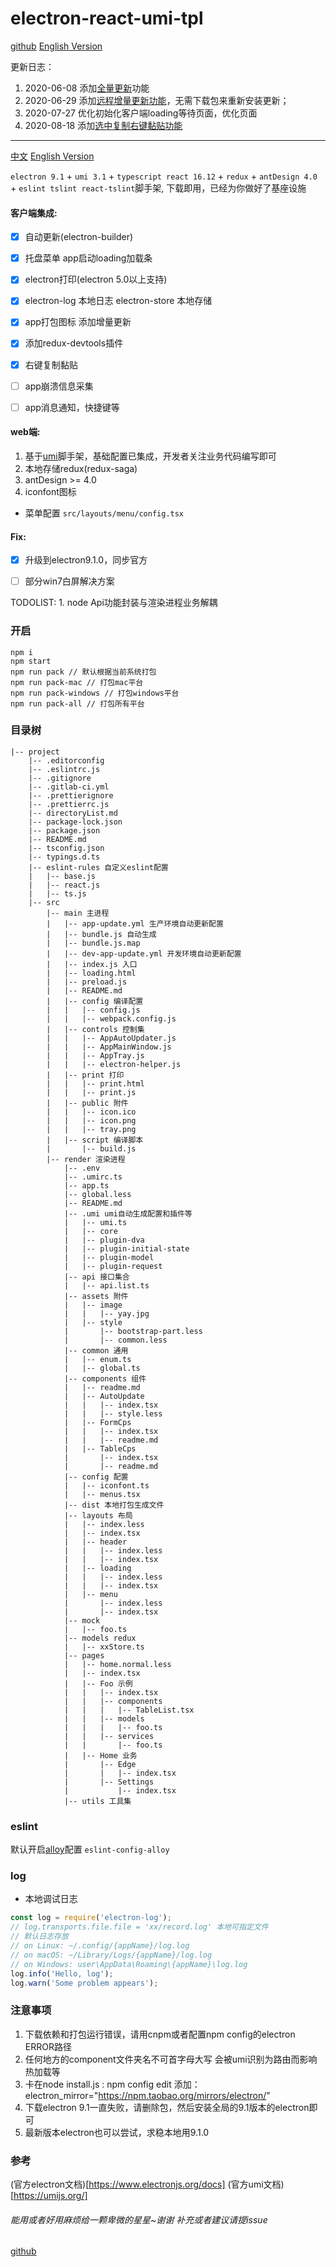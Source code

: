 # electron-react-umi-tpl

[github](https://github.com/qld-cf/electron-react-tpl)
[English Version](https://github.com/qld-cf/electron-react-tpl/blob/master/README_EN.md)


更新日志：

1. 2020-06-08 添加[全量更新](https://segmentfault.com/a/1190000016674982)功能
2. 2020-06-29 添加[远程增量更新功能](https://github.com/qld-cf/electron-react-tpl/blob/master/docs/PART_UPDATE.md)，无需下载包来重新安装更新；
3. 2020-07-27 优化初始化客户端loading等待页面，优化页面
4. 2020-08-18 添加[选中复制右键黏贴功能](https://github.com/qld-cf/electron-react-tpl/blob/master/docs/Copy.md)

---

[中文](https://github.com/qld-cf/electron-react-tpl/blob/master/docs/CHANGE_LOG.md)
[English Version](https://github.com/qld-cf/electron-react-tpl/blob/master/docs/CHANGE_LOG_EN.md)



`electron 9.1` + `umi 3.1` + `typescript react 16.12` + `redux` + `antDesign 4.0` + `eslint tslint react-tslint`脚手架, 下载即用，已经为你做好了基座设施

#### 客户端集成:
- [x] 自动更新(electron-builder)
- [x] 托盘菜单 app启动loading加载条
- [x] electron打印(electron 5.0以上支持)
- [x] electron-log 本地日志  electron-store 本地存储
- [x] app打包图标 添加增量更新
- [x] 添加redux-devtools插件
- [x] 右键复制黏贴
- [ ] app崩溃信息采集
- [ ] app消息通知，快捷键等



#### web端:
1. 基于[umi](https://umijs.org/zh-CN)脚手架，基础配置已集成，开发者关注业务代码编写即可
2. 本地存储redux(redux-saga)
3. antDesign >= 4.0
4. iconfont图标

- 菜单配置 `src/layouts/menu/config.tsx`


#### Fix:
- [x] 升级到electron9.1.0，同步官方
- [ ] 部分win7白屏解决方案


TODOLIST:  1. node Api功能封装与渲染进程业务解耦


### 开启

```
npm i
npm start
npm run pack // 默认根据当前系统打包
npm run pack-mac // 打包mac平台
npm run pack-windows // 打包windows平台
npm run pack-all // 打包所有平台
```


### 目录树
```
|-- project
    |-- .editorconfig
    |-- .eslintrc.js
    |-- .gitignore
    |-- .gitlab-ci.yml
    |-- .prettierignore
    |-- .prettierrc.js
    |-- directoryList.md
    |-- package-lock.json
    |-- package.json
    |-- README.md
    |-- tsconfig.json
    |-- typings.d.ts
    |-- eslint-rules 自定义eslint配置
    |   |-- base.js
    |   |-- react.js
    |   |-- ts.js
    |-- src
        |-- main 主进程
        |   |-- app-update.yml 生产环境自动更新配置
        |   |-- bundle.js 自动生成
        |   |-- bundle.js.map
        |   |-- dev-app-update.yml 开发环境自动更新配置
        |   |-- index.js 入口
        |   |-- loading.html
        |   |-- preload.js
        |   |-- README.md
        |   |-- config 编译配置
        |   |   |-- config.js
        |   |   |-- webpack.config.js
        |   |-- controls 控制集
        |   |   |-- AppAutoUpdater.js
        |   |   |-- AppMainWindow.js
        |   |   |-- AppTray.js
        |   |   |-- electron-helper.js
        |   |-- print 打印
        |   |   |-- print.html
        |   |   |-- print.js
        |   |-- public 附件
        |   |   |-- icon.ico
        |   |   |-- icon.png
        |   |   |-- tray.png
        |   |-- script 编译脚本
        |       |-- build.js
        |-- render 渲染进程
            |-- .env
            |-- .umirc.ts
            |-- app.ts
            |-- global.less
            |-- README.md
            |-- .umi umi自动生成配置和插件等
            |   |-- umi.ts
            |   |-- core
            |   |-- plugin-dva
            |   |-- plugin-initial-state
            |   |-- plugin-model
            |   |-- plugin-request
            |-- api 接口集合
            |   |-- api.list.ts
            |-- assets 附件
            |   |-- image
            |   |   |-- yay.jpg
            |   |-- style
            |       |-- bootstrap-part.less
            |       |-- common.less
            |-- common 通用
            |   |-- enum.ts
            |   |-- global.ts
            |-- components 组件
            |   |-- readme.md
            |   |-- AutoUpdate
            |   |   |-- index.tsx
            |   |   |-- style.less
            |   |-- FormCps
            |   |   |-- index.tsx
            |   |   |-- readme.md
            |   |-- TableCps
            |       |-- index.tsx
            |       |-- readme.md
            |-- config 配置
            |   |-- iconfont.ts
            |   |-- menus.tsx
            |-- dist 本地打包生成文件
            |-- layouts 布局
            |   |-- index.less
            |   |-- index.tsx
            |   |-- header
            |   |   |-- index.less
            |   |   |-- index.tsx
            |   |-- loading
            |   |   |-- index.less
            |   |   |-- index.tsx
            |   |-- menu
            |       |-- index.less
            |       |-- index.tsx
            |-- mock
            |   |-- foo.ts
            |-- models redux
            |   |-- xxStore.ts
            |-- pages
            |   |-- home.normal.less
            |   |-- index.tsx
            |   |-- Foo 示例
            |   |   |-- index.tsx
            |   |   |-- components
            |   |   |   |-- TableList.tsx
            |   |   |-- models
            |   |   |   |-- foo.ts
            |   |   |-- services
            |   |       |-- foo.ts
            |   |-- Home 业务
            |       |-- Edge
            |       |   |-- index.tsx
            |       |-- Settings
            |           |-- index.tsx
            |-- utils 工具集

```

### eslint
默认开启[alloy](https://github.com/AlloyTeam/eslint-config-alloy)配置
`eslint-config-alloy`



### log

- 本地调试日志

```js
const log = require('electron-log');
// log.transports.file.file = 'xx/record.log' 本地可指定文件
// 默认日志存放
// on Linux: ~/.config/{appName}/log.log
// on macOS: ~/Library/Logs/{appName}/log.log
// on Windows: user\AppData\Roaming\{appName}\log.log
log.info('Hello, log');
log.warn('Some problem appears');
```

### 注意事项

1. 下载依赖和打包运行错误，请用cnpm或者配置npm config的electron ERROR路径
2. 任何地方的component文件夹名不可首字母大写 会被umi识别为路由而影响热加载等
3. 卡在node install.js : npm config edit 添加：electron_mirror="https://npm.taobao.org/mirrors/electron/"
4. 下载electron 9.1一直失败，请删除包，然后安装全局的9.1版本的electron即可
5. 最新版本electron也可以尝试，求稳本地用9.1.0

### 参考

(官方electron文档)[https://www.electronjs.org/docs]
(官方umi文档)[https://umijs.org/]

###### 能用或者好用麻烦给一颗卑微的星星~谢谢  补充或者建议请提issue



[github](https://github.com/qld-cf/electron-react-tpl)
